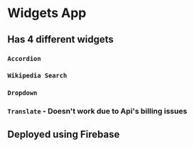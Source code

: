 # Widgets App

## Has 4 different widgets

### `Accordion`

### `Wikipedia Search`

### `Dropdown`

### `Translate` - Doesn't work due to Api's billing issues

## Deployed using Firebase
